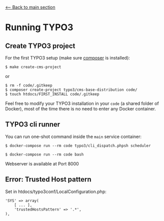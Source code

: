 [<-- Back to main section](README.md)

# Running TYPO3

## Create TYPO3 project

For the first TYPO3 setup (make sure [composer](https://getcomposer.org/) is installed):

    $ make create-cms-project

or

    $ rm -f code/.gitkeep
    $ composer create-project typo3/cms-base-distribution code/
    $ touch htdocs/FIRST_INSTALL code/.gitkeep


Feel free to modify your TYPO3 installation in your `code` (a shared folder of Docker),
most of the time there is no need to enter any Docker container.


## TYPO3 cli runner

You can run one-shot command inside the `main` service container:

    $ docker-compose run --rm code typo3/cli_dispatch.phpsh scheduler

    $ docker-compose run --rm code bash

Webserver is available at Port 8000


## Error: Trusted Host pattern

Set in htdocs/typo3conf/LocalConfiguration.php:

    'SYS' => array(
        [ ... ],
        'trustedHostsPattern' => '.*',
    ),
